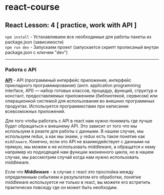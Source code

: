# react-course
## React Lesson: 4 [ practice, work with API ]

`npm install` - Устанавливаем все необходимые для работы пакеты из package.json (зависимости) <br/>
`npm run dev` - Запускаем проект (запускается скрипт прописаный внутри package.json с ключем "dev")
<br/>

---

### Работа с API

[**API**](https://www.wikiwand.com/ru/API) - API (программный интерфейс приложения, интерфейс прикладного программирования) (англ. application programming interface, API) — набор готовых классов, процедур, функций, структур и констант, предоставляемых приложением (библиотекой, сервисом) или операционной системой для использования во внешних программных продуктах. Используется программистами при написании всевозможных приложений.

Для того чтобы работать с API в react нам нужно понимать где лучше будет обращаться к внешнему API.
Это зависит от того что мы используем в реакте для работы с данными. В нашем случае, мы используем redux, а как мы знаем, у redux есть такое понятие как `middleware`. Конечно, если это API не взаимодействует с данными на прямую, мы можем и не использовать middleware, а обращатся к нему например из подходящей нам функции жизненного цикла, но в нашем случае, мы рассмотрим случай когда нам нужно использовать middleware.

*Если что*
**Middleware** - в случае с react это прослойка между определенным событием и результатом его обработки, понятие middleware используется не только в react, вы можете его встретить практически повсюду где он может быть необходим.